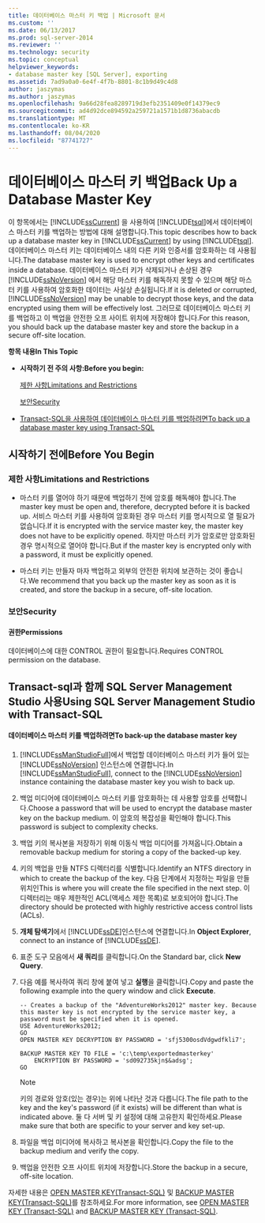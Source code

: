```yaml
---
title: 데이터베이스 마스터 키 백업 | Microsoft 문서
ms.custom: ''
ms.date: 06/13/2017
ms.prod: sql-server-2014
ms.reviewer: ''
ms.technology: security
ms.topic: conceptual
helpviewer_keywords:
- database master key [SQL Server], exporting
ms.assetid: 7ad9a0a0-6e4f-4f7b-8801-8c1b9d49c4d8
author: jaszymas
ms.author: jaszymas
ms.openlocfilehash: 9a66d28fea8289719d3efb2351409e0f14379ec9
ms.sourcegitcommit: ad4d92dce894592a259721a1571b1d8736abacdb
ms.translationtype: MT
ms.contentlocale: ko-KR
ms.lasthandoff: 08/04/2020
ms.locfileid: "87741727"
---
```

# <a name="back-up-a-database-master-key"></a><span data-ttu-id="fc796-102">데이터베이스 마스터 키 백업</span><span class="sxs-lookup"><span data-stu-id="fc796-102">Back Up a Database Master Key</span></span>
  <span data-ttu-id="fc796-103">이 항목에서는 [!INCLUDE[ssCurrent](../../../includes/sscurrent-md.md)] 을 사용하여 [!INCLUDE[tsql](../../../includes/tsql-md.md)]에서 데이터베이스 마스터 키를 백업하는 방법에 대해 설명합니다.</span><span class="sxs-lookup"><span data-stu-id="fc796-103">This topic describes how to back up a database master key in [!INCLUDE[ssCurrent](../../../includes/sscurrent-md.md)] by using [!INCLUDE[tsql](../../../includes/tsql-md.md)].</span></span> <span data-ttu-id="fc796-104">데이터베이스 마스터 키는 데이터베이스 내의 다른 키와 인증서를 암호화하는 데 사용됩니다.</span><span class="sxs-lookup"><span data-stu-id="fc796-104">The database master key is used to encrypt other keys and certificates inside a database.</span></span> <span data-ttu-id="fc796-105">데이터베이스 마스터 키가 삭제되거나 손상된 경우 [!INCLUDE[ssNoVersion](../../../includes/ssnoversion-md.md)] 에서 해당 마스터 키를 해독하지 못할 수 있으며 해당 마스터 키를 사용하여 암호화한 데이터는 사실상 손실됩니다.</span><span class="sxs-lookup"><span data-stu-id="fc796-105">If it is deleted or corrupted, [!INCLUDE[ssNoVersion](../../../includes/ssnoversion-md.md)] may be unable to decrypt those keys, and the data encrypted using them will be effectively lost.</span></span> <span data-ttu-id="fc796-106">그러므로 데이터베이스 마스터 키를 백업하고 이 백업을 안전한 오프 사이트 위치에 저장해야 합니다.</span><span class="sxs-lookup"><span data-stu-id="fc796-106">For this reason, you should back up the database master key and store the backup in a secure off-site location.</span></span>  
  
 <span data-ttu-id="fc796-107">**항목 내용**</span><span class="sxs-lookup"><span data-stu-id="fc796-107">**In This Topic**</span></span>  
  
-   <span data-ttu-id="fc796-108">**시작하기 전 주의 사항:**</span><span class="sxs-lookup"><span data-stu-id="fc796-108">**Before you begin:**</span></span>  
  
     [<span data-ttu-id="fc796-109">제한 사항</span><span class="sxs-lookup"><span data-stu-id="fc796-109">Limitations and Restrictions</span></span>](#Restrictions)  
  
     [<span data-ttu-id="fc796-110">보안</span><span class="sxs-lookup"><span data-stu-id="fc796-110">Security</span></span>](#Security)  
  
-   [<span data-ttu-id="fc796-111">Transact-SQL을 사용하여 데이터베이스 마스터 키를 백업하려면</span><span class="sxs-lookup"><span data-stu-id="fc796-111">To back up a database master key using Transact-SQL</span></span>](#Procedure)  
  
##  <a name="before-you-begin"></a><a name="BeforeYouBegin"></a> <span data-ttu-id="fc796-112">시작하기 전에</span><span class="sxs-lookup"><span data-stu-id="fc796-112">Before You Begin</span></span>  
  
###  <a name="limitations-and-restrictions"></a><a name="Restrictions"></a> <span data-ttu-id="fc796-113">제한 사항</span><span class="sxs-lookup"><span data-stu-id="fc796-113">Limitations and Restrictions</span></span>  
  
-   <span data-ttu-id="fc796-114">마스터 키를 열어야 하기 때문에 백업하기 전에 암호를 해독해야 합니다.</span><span class="sxs-lookup"><span data-stu-id="fc796-114">The master key must be open and, therefore, decrypted before it is backed up.</span></span> <span data-ttu-id="fc796-115">서비스 마스터 키를 사용하여 암호화된 경우 마스터 키를 명시적으로 열 필요가 없습니다.</span><span class="sxs-lookup"><span data-stu-id="fc796-115">If it is encrypted with the service master key, the master key does not have to be explicitly opened.</span></span> <span data-ttu-id="fc796-116">하지만 마스터 키가 암호로만 암호화된 경우 명시적으로 열어야 합니다.</span><span class="sxs-lookup"><span data-stu-id="fc796-116">But if the master key is encrypted only with a password, it must be explicitly opened.</span></span>  
  
-   <span data-ttu-id="fc796-117">마스터 키는 만들자 마자 백업하고 외부의 안전한 위치에 보관하는 것이 좋습니다.</span><span class="sxs-lookup"><span data-stu-id="fc796-117">We recommend that you back up the master key as soon as it is created, and store the backup in a secure, off-site location.</span></span>  
  
###  <a name="security"></a><a name="Security"></a> <span data-ttu-id="fc796-118">보안</span><span class="sxs-lookup"><span data-stu-id="fc796-118">Security</span></span>  
  
####  <a name="permissions"></a><a name="Permissions"></a> <span data-ttu-id="fc796-119">권한</span><span class="sxs-lookup"><span data-stu-id="fc796-119">Permissions</span></span>  
 <span data-ttu-id="fc796-120">데이터베이스에 대한 CONTROL 권한이 필요합니다.</span><span class="sxs-lookup"><span data-stu-id="fc796-120">Requires CONTROL permission on the database.</span></span>  
  
##  <a name="using-sql-server-management-studio-with-transact-sql"></a><a name="Procedure"></a><span data-ttu-id="fc796-121">Transact-sql과 함께 SQL Server Management Studio 사용</span><span class="sxs-lookup"><span data-stu-id="fc796-121">Using SQL Server Management Studio with Transact-SQL</span></span>  
  
#### <a name="to-back-up-the-database-master-key"></a><span data-ttu-id="fc796-122">데이터베이스 마스터 키를 백업하려면</span><span class="sxs-lookup"><span data-stu-id="fc796-122">To back-up the database master key</span></span>  
  
1.  <span data-ttu-id="fc796-123">[!INCLUDE[ssManStudioFull](../../../includes/ssmanstudiofull-md.md)]에서 백업할 데이터베이스 마스터 키가 들어 있는 [!INCLUDE[ssNoVersion](../../../includes/ssnoversion-md.md)] 인스턴스에 연결합니다.</span><span class="sxs-lookup"><span data-stu-id="fc796-123">In [!INCLUDE[ssManStudioFull](../../../includes/ssmanstudiofull-md.md)], connect to the [!INCLUDE[ssNoVersion](../../../includes/ssnoversion-md.md)] instance containing the database master key you wish to back up.</span></span>  
  
2.  <span data-ttu-id="fc796-124">백업 미디어에 데이터베이스 마스터 키를 암호화하는 데 사용할 암호를 선택합니다.</span><span class="sxs-lookup"><span data-stu-id="fc796-124">Choose a password that will be used to encrypt the database master key on the backup medium.</span></span> <span data-ttu-id="fc796-125">이 암호의 복잡성을 확인해야 합니다.</span><span class="sxs-lookup"><span data-stu-id="fc796-125">This password is subject to complexity checks.</span></span>  
  
3.  <span data-ttu-id="fc796-126">백업 키의 복사본을 저장하기 위해 이동식 백업 미디어를 가져옵니다.</span><span class="sxs-lookup"><span data-stu-id="fc796-126">Obtain a removable backup medium for storing a copy of the backed-up key.</span></span>  
  
4.  <span data-ttu-id="fc796-127">키의 백업을 만들 NTFS 디렉터리를 식별합니다.</span><span class="sxs-lookup"><span data-stu-id="fc796-127">Identify an NTFS directory in which to create the backup of the key.</span></span> <span data-ttu-id="fc796-128">다음 단계에서 지정하는 파일을 만들 위치인</span><span class="sxs-lookup"><span data-stu-id="fc796-128">This is where you will create the file specified in the next step.</span></span> <span data-ttu-id="fc796-129">이 디렉터리는 매우 제한적인 ACL(액세스 제한 목록)로 보호되어야 합니다.</span><span class="sxs-lookup"><span data-stu-id="fc796-129">The directory should be protected with highly restrictive access control lists (ACLs).</span></span>  
  
5.  <span data-ttu-id="fc796-130">**개체 탐색기**에서 [!INCLUDE[ssDE](../../../includes/ssde-md.md)]인스턴스에 연결합니다.</span><span class="sxs-lookup"><span data-stu-id="fc796-130">In **Object Explorer**, connect to an instance of [!INCLUDE[ssDE](../../../includes/ssde-md.md)].</span></span>  
  
6.  <span data-ttu-id="fc796-131">표준 도구 모음에서 **새 쿼리**를 클릭합니다.</span><span class="sxs-lookup"><span data-stu-id="fc796-131">On the Standard bar, click **New Query**.</span></span>  
  
7.  <span data-ttu-id="fc796-132">다음 예를 복사하여 쿼리 창에 붙여 넣고 **실행**을 클릭합니다.</span><span class="sxs-lookup"><span data-stu-id="fc796-132">Copy and paste the following example into the query window and click **Execute**.</span></span>  
  
    ```  
    -- Creates a backup of the "AdventureWorks2012" master key. Because this master key is not encrypted by the service master key, a password must be specified when it is opened.  
    USE AdventureWorks2012;   
    GO  
    OPEN MASTER KEY DECRYPTION BY PASSWORD = 'sfj5300osdVdgwdfkli7';   
  
    BACKUP MASTER KEY TO FILE = 'c:\temp\exportedmasterkey'   
        ENCRYPTION BY PASSWORD = 'sd092735kjn$&adsg';   
    GO  
    ```  
  
    > [!NOTE]  
    >  <span data-ttu-id="fc796-133">키의 경로와 암호(있는 경우)는 위에 나타난 것과 다릅니다.</span><span class="sxs-lookup"><span data-stu-id="fc796-133">The file path to the key and the key's password (if it exists) will be different than what is indicated above.</span></span> <span data-ttu-id="fc796-134">둘 다 서버 및 키 설정에 대해 고유한지 확인하세요.</span><span class="sxs-lookup"><span data-stu-id="fc796-134">Please make sure that both are specific to your server and key set-up.</span></span>  
  
8.  <span data-ttu-id="fc796-135">파일을 백업 미디어에 복사하고 복사본을 확인합니다.</span><span class="sxs-lookup"><span data-stu-id="fc796-135">Copy the file to the backup medium and verify the copy.</span></span>  
  
9. <span data-ttu-id="fc796-136">백업을 안전한 오프 사이트 위치에 저장합니다.</span><span class="sxs-lookup"><span data-stu-id="fc796-136">Store the backup in a secure, off-site location.</span></span>  
  
 <span data-ttu-id="fc796-137">자세한 내용은 [OPEN MASTER KEY&#40;Transact-SQL&#41;](/sql/t-sql/statements/open-master-key-transact-sql) 및 [BACKUP MASTER KEY&#40;Transact-SQL&#41;](/sql/t-sql/statements/backup-master-key-transact-sql)를 참조하세요.</span><span class="sxs-lookup"><span data-stu-id="fc796-137">For more information, see [OPEN MASTER KEY &#40;Transact-SQL&#41;](/sql/t-sql/statements/open-master-key-transact-sql) and [BACKUP MASTER KEY &#40;Transact-SQL&#41;](/sql/t-sql/statements/backup-master-key-transact-sql).</span></span>  
  
  
